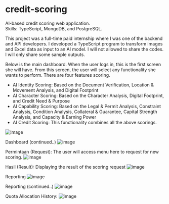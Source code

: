 # credit-scoring
AI-based credit scoring web application.<br>Skills: TypeScript, MongoDB, and PostgreSQL.<br>

This project was a full-time paid internship where I was one of the backend and API developers. I developed a TypeScript program to transform images and Excel data as input to an AI model. I will not allowed to share the codes. I will only share some sample outputs.<br>

Below is the main dashboard. When the user logs in, this is the first screen she will have. From this screen, the user will select any functionality she wants to perform.<be>
There are four features scoring.
* AI Identity Scoring: Based on the Document Verification, Location & Movement Analysis, and Digital Footprint
* AI Character Scoring: Based on the Character Analysis, Digital Footprint, and Credit Need & Purpose
* AI Capability Scoring: Based on the Legal & Permit Analysis, Constraint Analysis, Condition Analysis, Collateral & Guarantee, Capital Strength Analysis, and Capacity & Earning Power
* AI Credit Scoring: This functionality combines all the above scorings.<br>
   
![image](https://github.com/mahdiwf/credit-scoring/assets/163992115/52ebc5a1-8564-48ef-9f4f-01f438615439)

Dashboard (continued..)
![image](https://github.com/mahdiwf/credit-scoring/assets/163992115/86f99ae1-a8a4-49ed-a760-74cbc7c78171)

Permintaan (Request): The user will access menu here to request for new scoring.
![image](https://github.com/mahdiwf/credit-scoring/assets/163992115/9b59c1d6-edd0-4d89-969b-fbcbfce27a2a)

Hasil (Result): Displaying the result of the scoring request
![image](https://github.com/mahdiwf/credit-scoring/assets/163992115/c463cb50-9ca2-49b3-873a-dc1cac999670)

Reporting
![image](https://github.com/mahdiwf/credit-scoring/assets/163992115/6ef61e0f-7ffe-4030-a8e4-c98f9475caea)

Reporting (continued..)
![image](https://github.com/mahdiwf/credit-scoring/assets/163992115/7816bc71-0a8c-4091-9b74-2cbbe808eb8a)

Quota Allocation History:
![image](https://github.com/mahdiwf/credit-scoring/assets/163992115/f8691365-83b1-4437-9aa6-aa0cf3c19c65)
